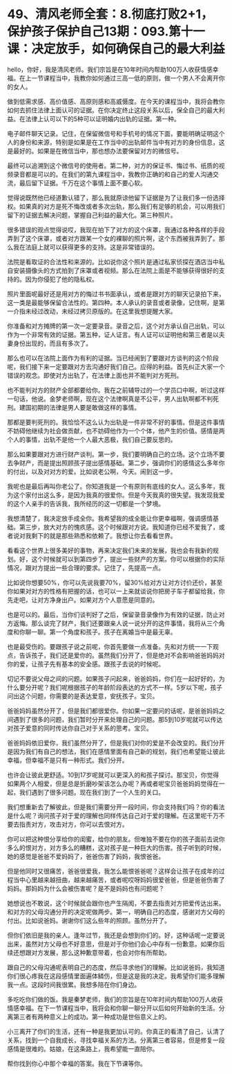 # 49、清风老师全套：8.彻底打败2+1，保护孩子保护自己13期：093.第十一课：决定放手，如何确保自己的最大利益

hello，你好，我是清风老师。我们宗旨是在10年时间内帮助100万人收获情感幸福。在上一节课程当中，我教你如何通过三高一低的原则，做一个男人不会离开你的女人。

做到低需求感、高价值感、高原则感和高威慑度。在今天的课程当中，我将会教你如何去抓住法律上面认可的证据。在你决定终止这段关系以后，保全自己的最大利益。在法律上认可以下的5种可以证明婚内出轨的证据。第一种。

电子邮件聊天记录。记住，在保留微信号和手机号的情况下面，要能明确证明这个人的身份和来源，特别是如果是在工作当中的出轨邮件当中有对方的身份信息，这是最好的。如果是在微信当中，那也想办法要保留对方的微信号。

最终可以追溯到这个微信号的使用者。第二种，对方的保证书、悔过书、纸质的视频录音都是可以的。在我们的第九课程当中，我教你正确的和自己的爱人沟通交流，最后留下证据。千万在这个事情上面不要心软。

觉得说既然他已经道歉认错了，那么我就原谅他留下证据是为了让我们多一份选择权。如果真的对方是死不悔改或者多次出轨，那么我们有足够的机会，可以用我们留下的证据去解决问题，掌握自己利益的最大化。第三种照片。

很多错误的观点觉得说哎，我现在拍下了对方的这个床罩，我通过各种各样的手段弄到了这个床罩，或者对方跟某一个女的裸聊的照片啊，这个东西被我弄到了。那么我在法庭上就可以获得更多的支持。这是非常错误的。

法院是看取证的合法性和来源的。比如说你这个照片是通过私家侦探在酒店当中私自安装摄像头的方式拍到了床罩或者视频。那么在法院上面是不能够获得很好的支持的。因为你侵犯了他的隐私权。

照片里面呢最好还是用对方的悔过书书面承认，或者是跟对方的聊天记录拍下来，这一类是最能够保留合法性的。第四种。本人承认的录音或者录像，记住啊，是第一介指未经过改动，未经过拷贝原版的。在这里我想提醒大家。

你准备和对方摊牌的第一次一定要录音。录音之后，这个对方承认自己出轨，可以作为一个非常有效的证据。第五种，证人证言。有人证可以证明他和第三者是以夫妻身份出现的，而且有多次了。

那么也可以在法院上面作为有利的证据。当已经闹到了要跟对方谈判的这个阶段呢，我们接下来一定要跟对方去沟通好我们自己。应得的利益。首先纠正大家一个错误的观念。即使对方出轨了，在法律上面也并不能判对方死刑。

也不能判对方的财产全部都要给你。我在之前辅导过的一个学员口中啊，听过这样一句话，他说。金梦老师啊，现在这个法律啊真是不公平，男人出轨啊都不判死刑。建国初期的法律是男人要是敢做这样的事情。

那都是要判死刑的。我恰恰不这么认为出轨是一件非常不好的事情。但是这件事情不妨碍他继续为社会做贡献，也不妨碍他作为一个个体，他产生的价值。感情是两个人的事情，出轨不是他一个人最大恶极，我们自己要反思的。

那么如果要跟对方进行财产谈判。第一步，我们要明确自己的立场。这个立场不要去争财产，而是提出照顾孩子提出感情基础。第二步，强调你们的感情这么多年你的付出，以及对对方的爱。比如说老公啊，今天。闹到这一步。

我呢也是最后再叫你老公了。你知道我是一个有原则有底线的女人。这么多年，我为这个家付出这么多，是因为我真的很爱你。但是今天我真的很失望。我发现我爱的这个人亲手的告诉我，我所经历的这一切都是一个梦境。

我想清楚了，我决定放手成全你。我希望我的成全能让你更幸福啊，强调感情基础。第三步，放大对方的愧疚感。这个时候跟对方说。我知道你已经不爱我了，或者说对我剩下的就是那些熟悉和依赖了。我想让你去看看世界。

看看这个世界上很多美好的事物，再来决定我们未来的发展，我也会有我新的规划。好，这个时候就可以到第四步了，提出一些财产的方案。你可以根据你的实际情况，跟对方提出一些合理的要求。记住了，先提高一点。

比如说你想要50%，你可以先说我要70%，留30%给对方让对方讨价还价，甚至你如果对对方的性格有把握的话，也可以一上来就谈说你把房子车子都留给我，你先走吧，让对方净身出户。如果对方个人意愿是同意的。

也是可以的。最后，当你们谈判好了之后，保留录音录像作为有效的证据，防止对方返悔。那么谈完了财产，我们还要跟亲人说一说分开的这件事情，我将从三个角度和你聊一聊。第一个角度和孩子。孩子在离婚当中是最无辜。

也是最受伤的。要跟孩子说之前呢，你首先要做一点准备。先和对方统一一下观点，告诉孩子，我们还是爱你的。虽然我们分开了，但是绝对不会影响爸爸妈妈对你的爱，让孩子先有基本的安全感。跟孩子去说的时候呢。

切记不要说父母之间的问题。如果孩子问起来，爸爸妈妈，你们在一起好好的，为什么要分开呢？我们呢根据孩子的年龄阶段表达的方式不一样。5岁以下呢，孩子问出这个问题，你需要的是表达爱意，安抚孩子。宝贝。

爸爸妈妈虽然分开了，但是我们都很爱你。你如果一定要问的话呢，是爸爸妈妈之间遇到了很多的问题，我们暂时分开来处理自己的问题。那5到10岁呢就可以传达对孩子爱意的同时传达你自己对于关系的思考。宝贝。

爸爸妈妈依旧爱你，我们虽然分开了，但是我们对你的爱是不会改变的。我们分开是因为我们有自己的想法，我们在感情里面有自己新的规划，我们也希望能让彼此幸福，但幸福不是只有一种形式。我们分开。

也许会让彼此更舒适。10到17岁呢就可以更深入的和孩子探讨。那宝贝，你觉得如果两个人相爱，但是总是折磨吵架该怎么办呢？再或者呢宝贝爸爸妈妈觉得在一起，我们遇到了很多问题。现在我们到了一个人生的关口。

我们想重新去了解彼此，但是我们需要分开一段时间，你会支持我们吗？你的看法是什么呢？询问孩子对于爱的理解也同样传达自己对于爱的理解。在这里呢千万不要去指责对方，攻击对方，你可以去恨对方。

你可以把这种恨分享给你的闺蜜，给你的朋友。但唯独不要在你的孩子面前去说你多么的恨对方，对方多么的糟糕，这对孩子是一种巨大的伤害。孩子听到的时候，她的感觉是爸爸不爱妈妈了，爸爸伤害了妈妈，我恨爸爸。

但是他同时又很痛苦，爸爸很爱我，我怎么能恨爸爸呢？这样会让孩子在成年的过程当中心里越来越扭曲，越来越痛苦，或者呢哎呀妈妈很爱爸爸，但是爸爸伤害了妈妈。那妈妈为什么会被伤害呢？是不是妈妈也有问题呢？

她想说也不敢说，这个时候就会跟你也产生隔阂，不要去指责对方把爱传达出来。和对方的父母沟通分开的决定呢做两步。第一，明确自己的态度，感谢对方父母的付出。比如说爸妈。谢谢你们这么些年的照顾。虽然分开了。

但你们依旧是我的亲人。逢年过节，我还是会想到你们的。好，这种话呢一定要说出来，虽然对方父母也不好意思，但是对于你他们会心中存有一份歉意。如果你后续还想跟对方发展，那么这种歉意带着，也会对你有所帮助。

跟自己的父母沟通呢表明自己的态度，然后寻求他们的理解。比如说爸妈，我知道你们很心疼我在这段感情里面遍体鳞伤，但是这是我的决定。我希望你们能多理解我一点。这段时间我很累。我想多陪在你们身边。

多吃吃你们做的饭。我是秦梦老师，我们的宗旨是在10年时间内帮助100万人收获情感幸福。在下一节课程当中，我将会和你聊一聊分开以后如何开始新的生活。分离第三者有两种意义上的成功。第一种成功是世俗意义上的。

小三离开了你们的生活，还有一种是我更加认可的。你真正的看清了自己，认清了关系，找到一个自我成长，寻找幸福关系的方法。分离第三者容易，但是修复一段感情是很难的。姑娘，在这条路上，我希望能一直陪你。

帮你找到你心中那个幸福的答案。我在下节课等你。